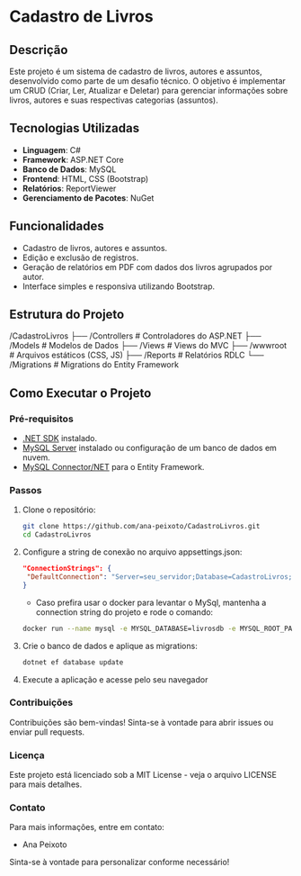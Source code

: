 # Cadastro de Livros

## Descrição
Este projeto é um sistema de cadastro de livros, autores e assuntos, desenvolvido como parte de um desafio técnico. O objetivo é implementar um CRUD (Criar, Ler, Atualizar e Deletar) para gerenciar informações sobre livros, autores e suas respectivas categorias (assuntos).

## Tecnologias Utilizadas
- **Linguagem**: C#
- **Framework**: ASP.NET Core
- **Banco de Dados**: MySQL
- **Frontend**: HTML, CSS (Bootstrap)
- **Relatórios**: ReportViewer
- **Gerenciamento de Pacotes**: NuGet

## Funcionalidades
- Cadastro de livros, autores e assuntos.
- Edição e exclusão de registros.
- Geração de relatórios em PDF com dados dos livros agrupados por autor.
- Interface simples e responsiva utilizando Bootstrap.

## Estrutura do Projeto
/CadastroLivros ├── /Controllers # Controladores do ASP.NET ├── /Models # Modelos de Dados ├── /Views # Views do MVC ├── /wwwroot # Arquivos estáticos (CSS, JS) ├── /Reports # Relatórios RDLC └── /Migrations # Migrations do Entity Framework


## Como Executar o Projeto
### Pré-requisitos
- [.NET SDK](https://dotnet.microsoft.com/download) instalado.
- [MySQL Server](https://dev.mysql.com/downloads/mysql/) instalado ou configuração de um banco de dados em nuvem.
- [MySQL Connector/NET](https://dev.mysql.com/downloads/connector/net/) para o Entity Framework.

### Passos
1. Clone o repositório:
   ```bash
   git clone https://github.com/ana-peixoto/CadastroLivros.git
   cd CadastroLivros
2. Configure a string de conexão no arquivo appsettings.json:
   ```json
   "ConnectionStrings": {
    "DefaultConnection": "Server=seu_servidor;Database=CadastroLivros;User Id=seu_usuario;Password=sua_senha;"
   }
   ```
   
    - Caso prefira usar o docker para levantar o MySql, mantenha a connection string do projeto e rode o comando:
   ```bash
   docker run --name mysql -e MYSQL_DATABASE=livrosdb -e MYSQL_ROOT_PASSWORD=root -p 3306:3306 -d mysql:8.0

4. Crie o banco de dados e aplique as migrations:
   ```bash
   dotnet ef database update
5. Execute a aplicação e acesse pelo seu navegador

### Contribuições
Contribuições são bem-vindas! Sinta-se à vontade para abrir issues ou enviar pull requests.

### Licença
Este projeto está licenciado sob a MIT License - veja o arquivo LICENSE para mais detalhes.

### Contato
Para mais informações, entre em contato:

* Ana Peixoto

  
Sinta-se à vontade para personalizar conforme necessário!



